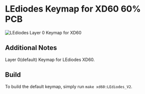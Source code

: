# LEdiodes Keymap for XD60 60% PCB

![LEdiodes Layer 0 Keymap for XD60](https://imgur.com/a/Iv5cC)

## Additional Notes
Layer 0(default) Keymap for LEdiodes XD60.

## Build
To build the default keymap, simply run `make xd60:LEdiodes_V2`.